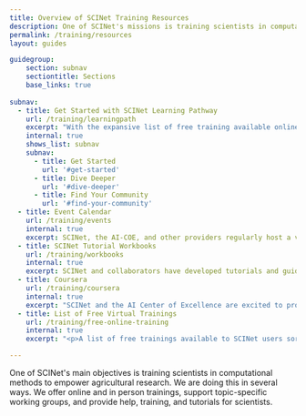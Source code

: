 ```yaml
---
title: Overview of SCINet Training Resources
description: One of SCINet's missions is training scientists in computational methods to empower agricultural research.
permalink: /training/resources
layout: guides

guidegroup:
    section: subnav
    sectiontitle: Sections
    base_links: true
 
subnav:
  - title: Get Started with SCINet Learning Pathway
    url: /training/learningpath
    excerpt: "With the expansive list of free training available online, finding the right training to meet your learning needs can be daunting. Take the first steps in getting started with your introductory learning path to help you get started with SCINet. Learn about SCINet, how to sign up for an account, and what is possible when supported by SCINet infrastructure. Then dive in with hands-on tutorials available across multiple searchable platforms to find the information you need for just-in-time learning."
    internal: true
    shows_list: subnav
    subnav: 
      - title: Get Started
        url: '#get-started'
      - title: Dive Deeper
        url: '#dive-deeper'
      - title: Find Your Community
        url: '#find-your-community'
  - title: Event Calendar
    url: /training/events
    internal: true
    excerpt: SCINet, the AI-COE, and other providers regularly host a variety of events and trainings. Information on how to attend these events will be posted on this page closer to the event date. You might want to <a href="/training/events/archive">take a look at events we’ve hosted in the past</a>, too.
  - title: SCINet Tutorial Workbooks
    url: /training/workbooks
    internal: true
    excerpt: SCINet and collaborators have developed tutorials and guides to the HPC that are tailored to specific topics and needs.
  - title: Coursera
    url: /training/coursera
    internal: true
    excerpt: "SCINet and the AI Center of Excellence are excited to provide training opportunities through Coursera. While many Coursera courses can be audited for free, ARS scientists and support staff can gain free access to a wider range of courses by applying for a 3-month SCINet-sponsored license. Successful completion of courses and specializations may result in widely recognized certificates and credentials."
  - title: List of Free Virtual Trainings
    url: /training/free-online-training
    internal: true
    excerpt: "<p>A list of free trainings available to SCINet users sorted by topic.  This is not an exhaustive list, but may help you get started.</p><p>We also have <a href='/training/access'>instructions on how to access the various learning platforms.</a></p>"

---
```


One of SCINet's main objectives is training scientists in computational methods to empower agricultural research. We are doing this in several ways. We offer online and in person trainings, support topic-specific working groups, and provide help, training, and tutorials for scientists.

<br>